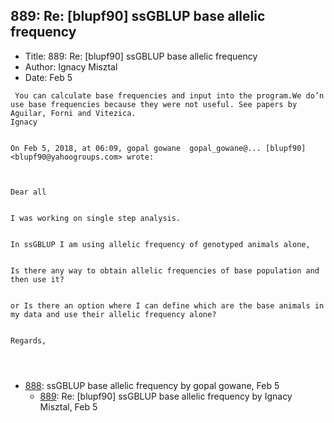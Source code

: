 ## 889: Re: [blupf90] ssGBLUP base allelic frequency

- Title: 889: Re: [blupf90] ssGBLUP base allelic frequency
- Author: Ignacy Misztal
- Date: Feb 5

```
 You can calculate base frequencies and input into the program.We do’n use base frequencies because they were not useful. See papers by Aguilar, Forni and Vitezica.
Ignacy


On Feb 5, 2018, at 06:09, gopal gowane  gopal_gowane@... [blupf90] <blupf90@yahoogroups.com> wrote:



Dear all


I was working on single step analysis.


In ssGBLUP I am using allelic frequency of genotyped animals alone, 


Is there any way to obtain allelic frequencies of base population and then use it?


or Is there an option where I can define which are the base animals in my data and use their allelic frequency alone?


Regards,


 
```

- [888](0888.md): ssGBLUP base allelic frequency by gopal gowane, Feb 5
    - [889](0889.md): Re: [blupf90] ssGBLUP base allelic frequency by Ignacy Misztal, Feb 5
